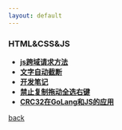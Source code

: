 ```yaml
---
layout: default
---
```



### HTML&CSS&JS
  * **[js跨域请求方法](./detail/js跨域请求方法.html)**
  * **[文字自动截断](./detail/文字自动截断.html)**
  * **[开发笔记](./detail/开发笔记.html)**
  * **[禁止复制拖动全选右键](./detail/禁止复制拖动.html)**
  * **[CRC32在GoLang和JS的应用](./detail/js_crc32和go_crc32.html)**


[back](./../../)